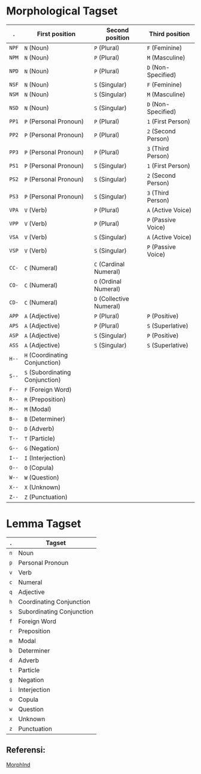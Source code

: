 
# Morphological Tagset

|   .   | First position                  | Second position          | Third position              |
| ----- | ------------------------------- | ------------------------ | --------------------------- |
| `NPF` | `N` (Noun)                      | `P` (Plural)             | `F` (Feminine)              |
| `NPM` | `N` (Noun)                      | `P` (Plural)             | `M` (Masculine)             |
| `NPD` | `N` (Noun)                      | `P` (Plural)             | `D` (Non-Specified)         |
| `NSF` | `N` (Noun)                      | `S` (Singular)           | `F` (Feminine)              |
| `NSM` | `N` (Noun)                      | `S` (Singular)           | `M` (Masculine)             |
| `NSD` | `N` (Noun)                      | `S` (Singular)           | `D` (Non-Specified)         |
| `PP1` | `P` (Personal Pronoun)          | `P` (Plural)             | `1` (First Person)          |
| `PP2` | `P` (Personal Pronoun)          | `P` (Plural)             | `2` (Second Person)         |
| `PP3` | `P` (Personal Pronoun)          | `P` (Plural)             | `3` (Third Person)          |
| `PS1` | `P` (Personal Pronoun)          | `S` (Singular)           | `1` (First Person)          |
| `PS2` | `P` (Personal Pronoun)          | `S` (Singular)           | `2` (Second Person)         |
| `PS3` | `P` (Personal Pronoun)          | `S` (Singular)           | `3` (Third Person)          |
| `VPA` | `V` (Verb)                      | `P` (Plural)             | `A` (Active Voice)          |
| `VPP` | `V` (Verb)                      | `P` (Plural)             | `P` (Passive Voice)         |
| `VSA` | `V` (Verb)                      | `S` (Singular)           | `A` (Active Voice)          |
| `VSP` | `V` (Verb)                      | `S` (Singular)           | `P` (Passive Voice)         |
| `CC-` | `C` (Numeral)                   | `C` (Cardinal Numeral)   |                             |
| `CO-` | `C` (Numeral)                   | `O` (Ordinal Numeral)    |                             |
| `CD-` | `C` (Numeral)                   | `D` (Collective Numeral) |                             |
| `APP` | `A` (Adjective)                 | `P` (Plural)             | `P` (Positive)              |
| `APS` | `A` (Adjective)                 | `P` (Plural)             | `S` (Superlative)           |
| `ASP` | `A` (Adjective)                 | `S` (Singular)           | `P` (Positive)              |
| `ASS` | `A` (Adjective)                 | `S` (Singular)           | `S` (Superlative)           |
| `H--` | `H` (Coordinating Conjunction)  |                          |                             |
| `S--` | `S` (Subordinating Conjunction) |                          |                             |
| `F--` | `F` (Foreign Word)			        |                          |                             |
| `R--` | `R` (Preposition)				        |                          |                             |
| `M--` | `M` (Modal)				              |                          |                             |
| `B--` | `B` (Determiner)				        |                          |                             |
| `D--` | `D` (Adverb)				            |                          |                             |
| `T--` | `T` (Particle)				          |                          |                             |
| `G--` | `G` (Negation)				          |                          |                             |
| `I--` | `I` (Interjection)			        |                          |                             |
| `O--` | `O` (Copula)				            |                          |                             |
| `W--` | `W` (Question)				          |                          |                             |
| `X--` | `X` (Unknown)				            |                          |                             |
| `Z--` | `Z` (Punctuation)	              |                          |                             |

# Lemma Tagset

|  .  | Tagset                     |
| --- | -------------------------- |
| `n` | Noun                       |
| `p` | Personal Pronoun           |
| `v` | Verb                       |
| `c` | Numeral                    |
| `q` | Adjective                  |
| `h` | Coordinating Conjunction   |
| `s` | Subordinating Conjunction  |
| `f` | Foreign Word               |
| `r` | Preposition                |
| `m` | Modal                      |
| `b` | Determiner                 |
| `d` | Adverb                     |
| `t` | Particle                   |
| `g` | Negation                   |
| `i` | Interjection               |
| `o` | Copula                     |
| `w` | Question                   |
| `x` | Unknown                    |
| `z` | Punctuation                |

## Referensi:

[MorphInd](http://septinalarasati.com/work/morphind/)
